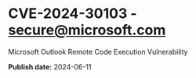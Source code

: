 # CVE-2024-30103 - secure@microsoft.com

Microsoft Outlook Remote Code Execution Vulnerability

**Publish date:** 2024-06-11
